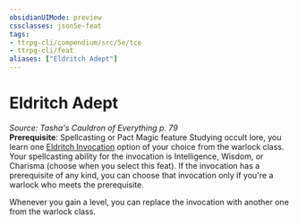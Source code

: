 ```yaml
---
obsidianUIMode: preview
cssclasses: json5e-feat
tags:
- ttrpg-cli/compendium/src/5e/tce
- ttrpg-cli/feat
aliases: ["Eldritch Adept"]
---
```

# Eldritch Adept
*Source: Tasha's Cauldron of Everything p. 79*  
**Prerequisite**: Spellcasting or Pact Magic feature
Studying occult lore, you learn one [Eldritch Invocation](2-Mechanics/CLI/lists/list-optfeaturetype-ei.md) option of your choice from the warlock class. Your spellcasting ability for the invocation is Intelligence, Wisdom, or Charisma (choose when you select this feat). If the invocation has a prerequisite of any kind, you can choose that invocation only if you're a warlock who meets the prerequisite.

Whenever you gain a level, you can replace the invocation with another one from the warlock class.